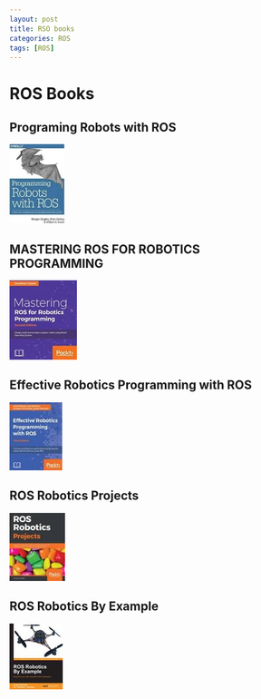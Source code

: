 ```yaml
---
layout: post
title: RSO books
categories: ROS
tags: [ROS]
---
```


# ROS Books

## Programing Robots with ROS
![](/images/2018-11-22-22-25-30.png)

## MASTERING ROS FOR ROBOTICS PROGRAMMING
![](/images/2018-11-22-22-34-50.png)

## Effective Robotics Programming with ROS

![](/images/2018-11-22-22-29-00.png)

## ROS Robotics Projects
![](/images/2018-11-22-22-29-24.png)

## ROS Robotics By Example
![](/images/2018-11-22-22-33-49.png)